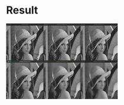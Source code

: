 # Result

<img src="https://github.com/BigTsung/CV/blob/master/result/Denoise.jpg" height="60%" width="60%" title="v1_input">